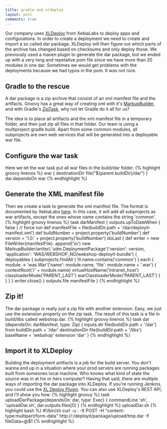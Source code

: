 ```yaml
---
title: gradle and xldeploy
layout: post
comments: true
---
```

Our company uses [XLDeploy](https://xebialabs.com/products/xl-deploy) from XebiaLabs to deploy apps and configurations. In order to create a deployment we need to create and import a so called dar package. XLDeploy will then figure out which parts of the archive has changed based on checksums and only deploy those. We previously used a maven plugin to generate the dar package, but we ended up with a very long and repetative pom file since we have more than 20 modules in one dar. Sometimes we would get problems with the deployments because we had typos in the pom. It was not nice.

## Gradle to the rescue
A dar package is a zip archive that consist of an xml manifest file and the artifacts. Groovy has a great way of creating xml with it's [MarkupBuilder](http://docs.groovy-lang.org/latest/html/api/groovy/xml/MarkupBuilder.html), and with Gradle's [ZipTask](https://docs.gradle.org/current/dsl/org.gradle.api.tasks.bundling.Zip.html), why not let Gradle do it all for us?

The idea is to place all artifacts and the xml manifest file in a temporary folder, and then just zip all files in that folder. Our team is using a multiproject gradle build. Apart from some common modules, all subprojects are own web services that will be generated into a deployable war file.

## Configure the war task
Here we let the war task put all war files in the build/dar folder.
{% highlight groovy linenos %}
war {
  destinationDir file("${parent.buildDir}/dar")
}
dar.dependsOn war
{% endhighlight %}

## Generate the XML manifest file
Then we create a task to generate the xml manifest file. The format is documented by XebiaLabs [here](https://docs.xebialabs.com/xl-deploy/concept/xl-deploy-manifest-format.html). In this case, it will add all subprojects as war artifacts, except the ones whose name contains the string 'common'.
{% highlight groovy linenos %}
task darManifest {
    outputs.upToDateWhen { false } // force run
    def manifestFile = file(buildDir.path + '/dar/deployit-manifest.xml')
    def buildNumber = project.property('buildNumber')
    def version = '1.0.' + project.property('buildNumber')
    doLast {
        def writer = new FileWriter(manifestFile).
          append('<?xml version="1.0" encoding="UTF-8"?>\n')
        new MarkupBuilder(writer).'udm.DeploymentPackage'('version': version,
          'application': 'WAS/WEBSHOP_NO/webshop-deployit-bundle') {
            deployables {
                subprojects.findAll { !it.name.contains('common') }.each { module ->
                    'was.War'('name': module.name, 'file': module.name + '.war') {
                        contextRoot('/' + module.name)
                        virtualHostName('intranet_host')
                        classloaderMode('PARENT_LAST')
                        warClassloaderMode('PARENT_LAST')
                    }
                }
            }
        }
        writer.close()
    }
    outputs.file manifestFile
}
{% endhighlight %}

## Zip it!
The dar package is really just a zip file with another extension. Easy, we just use the extension property on the zip task. The result of this task is a file in build/libs called webshop.dar.
{% highlight groovy linenos %}
task dar (dependsOn: darManifest, type: Zip) {
    inputs.dir file(buildDir.path + '/dar')
    from buildDir.path + '/dar'
    destinationDir file(buildDir.path + '/libs')
    baseName = 'webshop'
    extension 'dar'
}
{% endhighlight %}

## Import it to XLDeploy
Building the deployment artifacts is a job for the build server. You don't wanna end up in a situation where your prod servers are running packages built from someones local machine. Who knows what kind of state the source was in at his or hers computer? Having that said, there are multiple ways of importing the dar package into XLDeploy. If you're running Jenkins, you could use the [XL Deploy Plugin](https://wiki.jenkins-ci.org/display/JENKINS/XL+Deploy+Plugin). You can also use XLDeploy's REST API, and I'll show you how.
{% highlight groovy %}
task uploadDarPackage(dependsOn: dar, type: Exec) {
  commandLine 'sh', 'uploadDar.sh', dar.outputs.files[0]
}
{% endhighlight %}
uploadDar.sh
{% highlight bash %}
#!/bin/sh
curl -u <username>:<password> -X POST -H "content-type:multipart/form-data" http://<host>:<port>/deployit/package/upload/tmp.dar -F fileData=@$1
{% endhighlight %}
